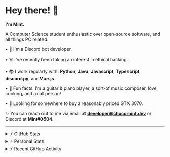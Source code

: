 # Hey there! 👋

**I'm Mint.**

A Computer Science student enthusiastic over open-source software, and all things PC related.

• 👾 I'm a Discord bot developer.

• ☠️ I've recently been taking an interest in ethical hacking.

• 📚 I work regularly with: **Python**, **Java**, **Javascript**, **Typescript**, **discord.py**, and **Vue.js**.

• 🍛 Fun facts: I'm a guitar & piano player, a sort-of music composer, love cooking, and a cat person!

• 🔎 Looking for somewhere to buy a reasonably priced GTX 3070.

✨ You can reach out to me via email at **developer@chocomint.dev** or Discord at **Mint#0504**.

---

<details>
    <summary>⚡ GitHub Stats</summary>

<img height="160px" align="center" alt="Mint's GitHub Stats" src="https://github-readme-stats-lunarmint.vercel.app/api?username=lunarmint&count_private=true&show_icons=true&hide_title=true&hide_border=true&title_color=00ffdf&icon_color=00ffdf&text_color=141823&bg_color=0,4158d0,c850c0,ffcc70&include_all_commits=false"/>

<img align="center" alt="Mint's Most Used Languages" src="https://github-readme-stats-lunarmint.vercel.app/api/top-langs/?username=lunarmint&hide_title=true&hide_border=true&langs_count=8&layout=compact&title_color=141823&bg_color=0,ffcc70,c850c0,4158d0"/>

</details>

<details>
    <summary>⚡ Personal Stats</summary>

<!--START_SECTION:waka-->
![Profile Views](http://img.shields.io/badge/Profile%20Views-0-blue)

![Lines of code](https://img.shields.io/badge/From%20Hello%20World%20I%27ve%20Written-164056%20lines%20of%20code-blue)

**I'm an Early 🐤** 

```text
🌞 Morning    69 commits     █████░░░░░░░░░░░░░░░░░░░░   21.84% 
🌆 Daytime    91 commits     ███████░░░░░░░░░░░░░░░░░░   28.8% 
🌃 Evening    89 commits     ███████░░░░░░░░░░░░░░░░░░   28.16% 
🌙 Night      67 commits     █████░░░░░░░░░░░░░░░░░░░░   21.2%

```
📅 **I'm Most Productive on Monday** 

```text
Monday       80 commits     ██████░░░░░░░░░░░░░░░░░░░   25.32% 
Tuesday      38 commits     ███░░░░░░░░░░░░░░░░░░░░░░   12.03% 
Wednesday    30 commits     ██░░░░░░░░░░░░░░░░░░░░░░░   9.49% 
Thursday     71 commits     █████░░░░░░░░░░░░░░░░░░░░   22.47% 
Friday       42 commits     ███░░░░░░░░░░░░░░░░░░░░░░   13.29% 
Saturday     31 commits     ██░░░░░░░░░░░░░░░░░░░░░░░   9.81% 
Sunday       24 commits     ██░░░░░░░░░░░░░░░░░░░░░░░   7.59%

```


📊 **This Week I Spent My Time On** 

```text
💬 Programming Languages: 
Python                   14 hrs 37 mins      █████████████████████░░░░   84.61% 
Java                     59 mins             █░░░░░░░░░░░░░░░░░░░░░░░░   5.72% 
Text                     46 mins             █░░░░░░░░░░░░░░░░░░░░░░░░   4.49% 
YAML                     30 mins             ░░░░░░░░░░░░░░░░░░░░░░░░░   2.97% 
C++                      22 mins             ░░░░░░░░░░░░░░░░░░░░░░░░░   2.14%

🔥 Editors: 
PyCharm                  15 hrs 55 mins      ███████████████████████░░   92.14% 
IntelliJ                 59 mins             █░░░░░░░░░░░░░░░░░░░░░░░░   5.72% 
CLion                    22 mins             ░░░░░░░░░░░░░░░░░░░░░░░░░   2.14%

🐱‍💻 Projects: 
Chiya                    15 hrs 55 mins      ███████████████████████░░   92.13% 
project2                 37 mins             █░░░░░░░░░░░░░░░░░░░░░░░░   3.65% 
csc241                   21 mins             ░░░░░░░░░░░░░░░░░░░░░░░░░   2.07% 
project1                 20 mins             ░░░░░░░░░░░░░░░░░░░░░░░░░   1.99% 
test                     1 min               ░░░░░░░░░░░░░░░░░░░░░░░░░   0.16%

💻 Operating System: 
Windows                  17 hrs 17 mins      █████████████████████████   100.0%

```

**I Mostly Code in Python** 

```text
Python                   6 repos             ███████░░░░░░░░░░░░░░░░░░   28.57% 
C                        5 repos             ██████░░░░░░░░░░░░░░░░░░░   23.81% 
Java                     3 repos             ███░░░░░░░░░░░░░░░░░░░░░░   14.29% 
Clojure                  2 repos             ██░░░░░░░░░░░░░░░░░░░░░░░   9.52% 
Scala                    2 repos             ██░░░░░░░░░░░░░░░░░░░░░░░   9.52%

```



 Last Updated on 08/10/2021
<!--END_SECTION:waka-->

</details>

<details>
    <summary>⚡ Recent GitHub Activity</summary>

<!--START_SECTION:activity-->
1. ❗️ Closed issue [#71](https://github.com/ranimepiracy/chiya/issues/71) in [ranimepiracy/chiya](https://github.com/ranimepiracy/chiya)
2. ❗️ Closed issue [#78](https://github.com/ranimepiracy/chiya/issues/78) in [ranimepiracy/chiya](https://github.com/ranimepiracy/chiya)
3. 💪 Opened PR [#114](https://github.com/ranimepiracy/chiya/pull/114) in [ranimepiracy/chiya](https://github.com/ranimepiracy/chiya)
4. 💪 Opened PR [#113](https://github.com/ranimepiracy/chiya/pull/113) in [ranimepiracy/chiya](https://github.com/ranimepiracy/chiya)
5. 💪 Opened PR [#112](https://github.com/ranimepiracy/chiya/pull/112) in [ranimepiracy/chiya](https://github.com/ranimepiracy/chiya)
<!--END_SECTION:activity-->

</details>
